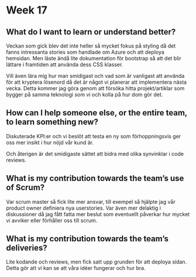 # Week 17

## What do I want to learn or understand better?
Veckan som gick blev det inte heller så mycket fokus på styling då det fanns intressanta stories som handlade om Azure och att deploya hemsidan. Men läste ändå lite dokumentation för bootstrap så att det blir lättare i framtiden att använda dess CSS klasser. 

Vill även lära mig hur man smidigast och vad som är vanligast att använda för att kryptera lösenord då det är något vi planerar att implementera nästa vecka. Detta kommer jag göra genom att försöka hitta projekt/artiklar som bygger på samma teknologi som vi och kolla på hur dom gör det.

## How can I help someone else, or the entire team, to learn something new?
Diskuterade KPI:er och vi beslöt att testa en ny som förhoppningsvis ger oss mer insikt i hur nöjd vår kund är. 

Och återigen är det smidigaste sättet att bidra med olika synvinklar i code reviews. 

## What is my contribution towards the team’s use of Scrum?
Var scrum master så fick lite mer ansvar, till exempel så hjälpte jag vår product owner definiera nya userstories. Var även mer delaktig i diskussioner då jag fått fatta mer beslut som eventuellt påverkar hur mycket vi avviker eller förhåller oss till scrum.

## What is my contribution towards the team’s deliveries?
Lite kodande och reviews, men fick satt upp grunden för att deploya sidan. Detta gör att vi kan se att våra idéer fungerar och hur bra.

